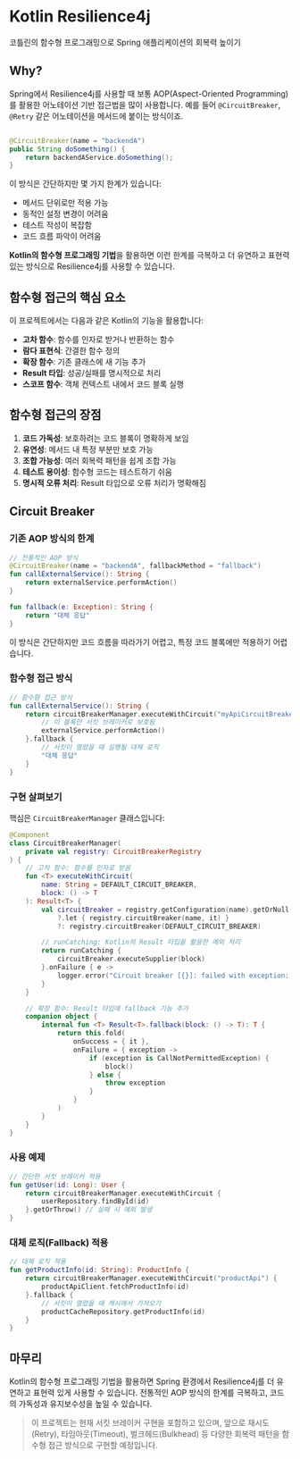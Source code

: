 # Kotlin Resilience4j

코틀린의 함수형 프로그래밍으로 Spring 애플리케이션의 회복력 높이기

## Why?

Spring에서 Resilience4j를 사용할 때 보통 AOP(Aspect-Oriented Programming)를 활용한 어노테이션 기반 접근법을 많이 사용합니다. 예를 들어 `@CircuitBreaker`,
`@Retry` 같은 어노테이션을 메서드에 붙이는 방식이죠.

```java

@CircuitBreaker(name = "backendA")
public String doSomething() {
    return backendAService.doSomething();
}
```

이 방식은 간단하지만 몇 가지 한계가 있습니다:

- 메서드 단위로만 적용 가능
- 동적인 설정 변경이 어려움
- 테스트 작성이 복잡함
- 코드 흐름 파악이 어려움

**Kotlin의 함수형 프로그래밍 기법**을 활용하면 이런 한계를 극복하고 더 유연하고 표현력 있는 방식으로 Resilience4j를 사용할 수 있습니다.

## 함수형 접근의 핵심 요소

이 프로젝트에서는 다음과 같은 Kotlin의 기능을 활용합니다:

- **고차 함수**: 함수를 인자로 받거나 반환하는 함수
- **람다 표현식**: 간결한 함수 정의
- **확장 함수**: 기존 클래스에 새 기능 추가
- **Result 타입**: 성공/실패를 명시적으로 처리
- **스코프 함수**: 객체 컨텍스트 내에서 코드 블록 실행

## 함수형 접근의 장점

1. **코드 가독성**: 보호하려는 코드 블록이 명확하게 보임
2. **유연성**: 메서드 내 특정 부분만 보호 가능
3. **조합 가능성**: 여러 회복력 패턴을 쉽게 조합 가능
4. **테스트 용이성**: 함수형 코드는 테스트하기 쉬움
5. **명시적 오류 처리**: Result 타입으로 오류 처리가 명확해짐

## Circuit Breaker

### 기존 AOP 방식의 한계

```kotlin
// 전통적인 AOP 방식
@CircuitBreaker(name = "backendA", fallbackMethod = "fallback")
fun callExternalService(): String {
    return externalService.performAction()
}

fun fallback(e: Exception): String {
    return "대체 응답"
}
```

이 방식은 간단하지만 코드 흐름을 따라가기 어렵고, 특정 코드 블록에만 적용하기 어렵습니다.

### 함수형 접근 방식

```kotlin
// 함수형 접근 방식
fun callExternalService(): String {
    return circuitBreakerManager.executeWithCircuit("myApiCircuitBreaker") {
        // 이 블록만 서킷 브레이커로 보호됨
        externalService.performAction()
    }.fallback {
        // 서킷이 열렸을 때 실행될 대체 로직
        "대체 응답"
    }
}
```

### 구현 살펴보기

핵심은 `CircuitBreakerManager` 클래스입니다:

```kotlin
@Component
class CircuitBreakerManager(
    private val registry: CircuitBreakerRegistry
) {
    // 고차 함수: 함수를 인자로 받음
    fun <T> executeWithCircuit(
        name: String = DEFAULT_CIRCUIT_BREAKER,
        block: () -> T
    ): Result<T> {
        val circuitBreaker = registry.getConfiguration(name).getOrNull()
            ?.let { registry.circuitBreaker(name, it) }
            ?: registry.circuitBreaker(DEFAULT_CIRCUIT_BREAKER)

        // runCatching: Kotlin의 Result 타입을 활용한 예외 처리
        return runCatching {
            circuitBreaker.executeSupplier(block)
        }.onFailure { e ->
            logger.error("Circuit breaker [{}]: failed with exception: {}", name, e.message, e)
        }
    }

    // 확장 함수: Result 타입에 fallback 기능 추가
    companion object {
        internal fun <T> Result<T>.fallback(block: () -> T): T {
            return this.fold(
                onSuccess = { it },
                onFailure = { exception ->
                    if (exception is CallNotPermittedException) {
                        block()
                    } else {
                        throw exception
                    }
                }
            )
        }
    }
}
```

### 사용 예제

```kotlin
// 간단한 서킷 브레이커 적용
fun getUser(id: Long): User {
    return circuitBreakerManager.executeWithCircuit {
        userRepository.findById(id)
    }.getOrThrow() // 실패 시 예외 발생
}
```

### 대체 로직(Fallback) 적용

```kotlin
// 대체 로직 적용
fun getProductInfo(id: String): ProductInfo {
    return circuitBreakerManager.executeWithCircuit("productApi") {
        productApiClient.fetchProductInfo(id)
    }.fallback {
        // 서킷이 열렸을 때 캐시에서 가져오기
        productCacheRepository.getProductInfo(id)
    }
}
```

## 마무리

Kotlin의 함수형 프로그래밍 기법을 활용하면 Spring 환경에서 Resilience4j를 더 유연하고 표현력 있게 사용할 수 있습니다. 전통적인 AOP 방식의 한계를 극복하고, 코드의 가독성과 유지보수성을 높일
수 있습니다.

> 이 프로젝트는 현재 서킷 브레이커 구현을 포함하고 있으며, 앞으로 재시도(Retry), 타임아웃(Timeout), 벌크헤드(Bulkhead) 등 다양한 회복력 패턴을 함수형 접근 방식으로 구현할 예정입니다. 

